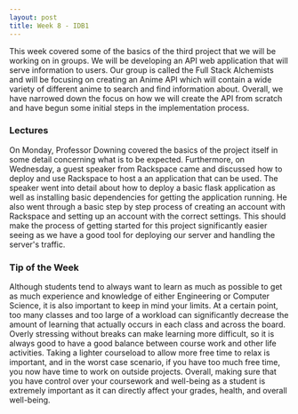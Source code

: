 ```yaml
---
layout: post
title: Week 8 - IDB1
---
```


This week covered some of the basics of the third project that we will be working on in groups. We will be developing an API web application that will serve information to users. Our group is called the Full Stack Alchemists and will be focusing on creating an Anime API which will contain a wide variety of different anime to search and find information about. Overall, we have narrowed down the focus on how we will create the API from scratch and have begun some initial steps in the implementation process. 

### Lectures

On Monday, Professor Downing covered the basics of the project itself in some detail concerning what is to be expected. Furthermore, on Wednesday, a guest speaker from Rackspace came and discussed how to deploy and use Rackspace to host a an application that can be used. The speaker went into detail about how to deploy a basic flask application as well as installing basic dependencies for getting the application running. He also went through a basic step by step process of creating an account with Rackspace and setting up an account with the correct settings. This should make the process of getting started for this project significantly easier seeing as we have a good tool for deploying our server and handling the server's traffic.

### Tip of the Week

Although students tend to always want to learn as much as possible to get as much experience and knowledge of either Engineering or Computer Science, it is also important to keep in mind your limits. At a certain point, too many classes and too large of a workload can significantly decrease the amount of learning that actually occurs in each class and across the board. Overly stressing without breaks can make learning more difficult, so it is always good to have a good balance between course work and other life activities. Taking a lighter courseload to allow more free time to relax is important, and in the worst case scenario, if you have too much free time, you now have time to work on outside projects. Overall, making sure that you have control over your coursework and well-being as a student is extremely important as it can directly affect your grades, health, and overall well-being.